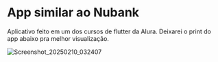 # App similar ao Nubank

Aplicativo feito em um dos cursos de flutter da Alura. 
Deixarei o print do app abaixo pra melhor visualização. 

![Screenshot_20250210_032407](https://github.com/user-attachments/assets/e2028189-b0ea-4e80-abb7-522d66c78493)
